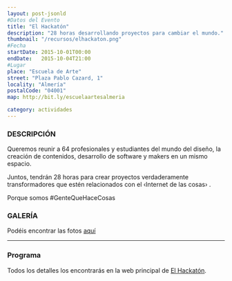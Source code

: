 ```yaml
---
layout: post-jsonld
#Datos del Evento
title: "El Hackatón"
description: "28 horas desarrollando proyectos para cambiar el mundo."
thumbnail: "/recursos/elhackaton.png"
#Fecha
startDate: 2015-10-01T00:00
endDate:   2015-10-04T21:00
#Lugar
place: "Escuela de Arte"
street: "Plaza Pablo Cazard, 1"
locality: "Almería"
postalCode: "04001"
map: http://bit.ly/escuelaartesalmeria

category: actividades
---
```


### DESCRIPCIÓN

Queremos reunir a 64 profesionales y estudiantes del mundo del diseño, la creación de contenidos, desarrollo de software y makers en un mismo espacio.

Juntos, tendrán 28 horas para crear proyectos verdaderamente transformadores que estén relacionados con el ‹Internet de las cosas› .

Porque somos #GenteQueHaceCosas


### GALERÍA

Podéis encontrar las fotos [aquí](https://goo.gl/photos/zARRHoRQWHfdiKrt6)

---

### Programa

Todos los detalles los encontrarás en la web principal de [El Hackatón](http://elhackaton.com).

